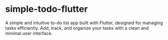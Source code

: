# simple-todo-flutter
A simple and intuitive to-do list app built with Flutter, designed for managing tasks efficiently. Add, track, and organize your tasks with a clean and minimal user interface.
